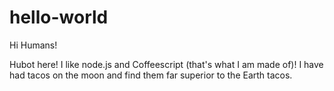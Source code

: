 # hello-world

Hi Humans!

Hubot here! I like node.js and Coffeescript (that's what I am made of)!
I have had tacos on the moon and find them far superior to the Earth tacos.
